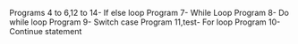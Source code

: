 Programs 4 to 6,12 to 14- If else loop
Program 7- While Loop
Program 8- Do while loop
Program 9- Switch case
Program 11,test- For loop
Program 10- Continue statement
